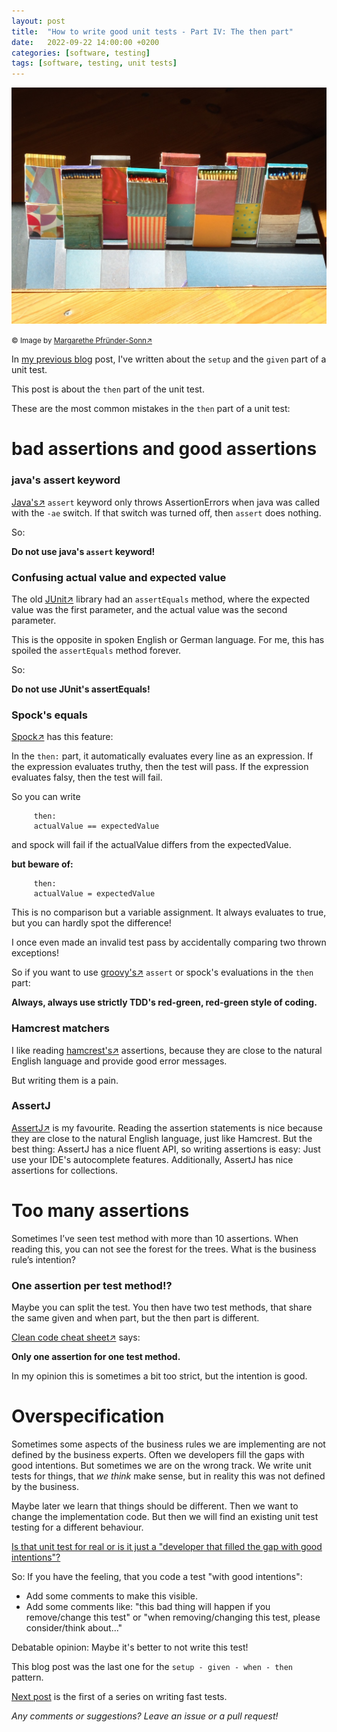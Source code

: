 ```yaml
---
layout: post
title:  "How to write good unit tests - Part IV: The then part"
date:   2022-09-22 14:00:00 +0200
categories: [software, testing]
tags: [software, testing, unit tests]
---
```


![Matchsticks4](/assets/matchsticks4.jpg)

<small>&copy; Image by [Margarethe
Pfründer-Sonn&#8599;](http://www.pfruender-sonn.de/objekte/spiel-mit-verschiedenen-materialien)</small>

In [my previous blog](https://joerg-pfruender.github.io/software/testing/2022/09/09/unittests3.html) post, I've written about the `setup` and the `given` part of a unit test.

This post is about the `then` part of the unit test.

These are the most common mistakes in the `then` part of a unit test:


# bad assertions and good assertions

### java's assert keyword

[Java's&#8599;](https://www.oracle.com/java/) `assert` keyword only throws AssertionErrors when java was called with the `-ae` switch.
If that switch was turned off, then `assert` does nothing.

So:

**Do not use java's `assert` keyword!**


### Confusing actual value and expected value

The old [JUnit&#8599;](https://junit.org/junit5/) library had an `assertEquals` method, where the expected value was the first parameter, and the actual value was the second parameter.

This is the opposite in spoken English or German language.
For me, this has spoiled the `assertEquals` method forever.

So:

**Do not use JUnit's assertEquals!**

### Spock's equals

[Spock&#8599;](https://spockframework.org/spock/docs/1.0/spock_primer.html) has this feature:

In the `then:` part, it automatically evaluates every line as an expression.
If the expression evaluates truthy, then the test will pass.
If the expression evaluates falsy, then the test will fail.

So you can write

```
     then:
     actualValue == expectedValue
```

and spock will fail if the actualValue differs from the expectedValue.

**but beware of:**

```
     then:
     actualValue = expectedValue
```

This is no comparison but a variable assignment. It always evaluates to true, but you can hardly spot the difference!

I once even made an invalid test pass by accidentally comparing two thrown exceptions!

So if you want to use [groovy's&#8599;](https://groovy-lang.org/) `assert` or spock's evaluations in the `then` part:

**Always, always use strictly TDD's red-green, red-green style of coding.**

### Hamcrest matchers

I like reading [hamcrest's&#8599;](https://hamcrest.org/) assertions, because they are close to the natural English language and provide good error messages.

But writing them is a pain.

### AssertJ

[AssertJ&#8599;](https://assertj.github.io/doc/) is my favourite. Reading the assertion statements is nice because they are close to the natural English language, just like Hamcrest.
But the best thing: AssertJ has a nice fluent API, so writing assertions is easy: Just use your IDE's autocomplete features. Additionally, AssertJ has nice assertions for collections.

# Too many assertions

Sometimes I’ve seen test method with more than 10 assertions. When
reading this, you can not see the forest for the trees. What is the
business rule’s intention?

### One assertion per test method!?

Maybe you can split the test. You then have two test methods, that share
the same given and when part, but the then part is different.


[Clean code cheat sheet&#8599;](https://www.planetgeek.ch/wp-content/uploads/2014/11/Clean-Code-V2.4.pdf) says: 

**Only one assertion for one test method.**

In my opinion this is sometimes a bit too strict, but the intention is good.

# Overspecification

Sometimes some aspects of the business rules we are implementing are not defined by the business experts. Often we developers fill the gaps with good intentions.
But sometimes we are on the wrong track. We write unit tests for things, that *we think* make sense, but in reality this was not defined by the business.

Maybe later we learn that things should be different. Then we want to change the implementation code. But then we will find an existing unit test testing for a different behaviour.

[Is that unit test for real or is it just a "developer that filled the gap with good intentions"?](https://joerg-pfruender.github.io/software/testing/2022/08/21/unittests0.html)

So:
If you have the feeling, that you code a test "with good intentions":
* Add some comments to make this visible.
* Add some comments like: "this bad thing will happen if you remove/change this test" or "when removing/changing this test, please consider/think about..."

Debatable opinion: Maybe it's better to not write this test!

 
This blog post was the last one for the `setup - given - when - then` pattern.

[Next post](https://joerg-pfruender.github.io/software/testing/2022/10/22/fasttests0.html) is the first of a series on writing fast tests. 


*Any comments or suggestions? Leave an issue or a pull request!*
